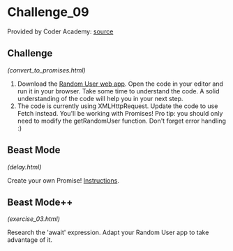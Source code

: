 # Challenge_09

Provided by Coder Academy: [source](https://coderacademyedu.github.io/resources/unit_promises.html)

## Challenge
*(convert_to_promises.html)*

1. Download the [Random User web app](https://coderacademyedu.github.io/resources/convert_to_promises.html.zip). Open the code in your editor and run it in your browser. Take some time to understand the code. A solid understanding of the code will help you in your next step.
2. The code is currently using XMLHttpRequest. Update the code to use Fetch instead. You'll be working with Promises! Pro tip: you should only need to modify the getRandomUser function. Don't forget error handling :)

## Beast Mode
*(delay.html)*

Create your own Promise! [Instructions](https://coderacademyedu.github.io/resources/delay.html.zip).

## Beast Mode++
*(exercise_03.html)*

Research the 'await' expression. Adapt your Random User app to take advantage of it.
